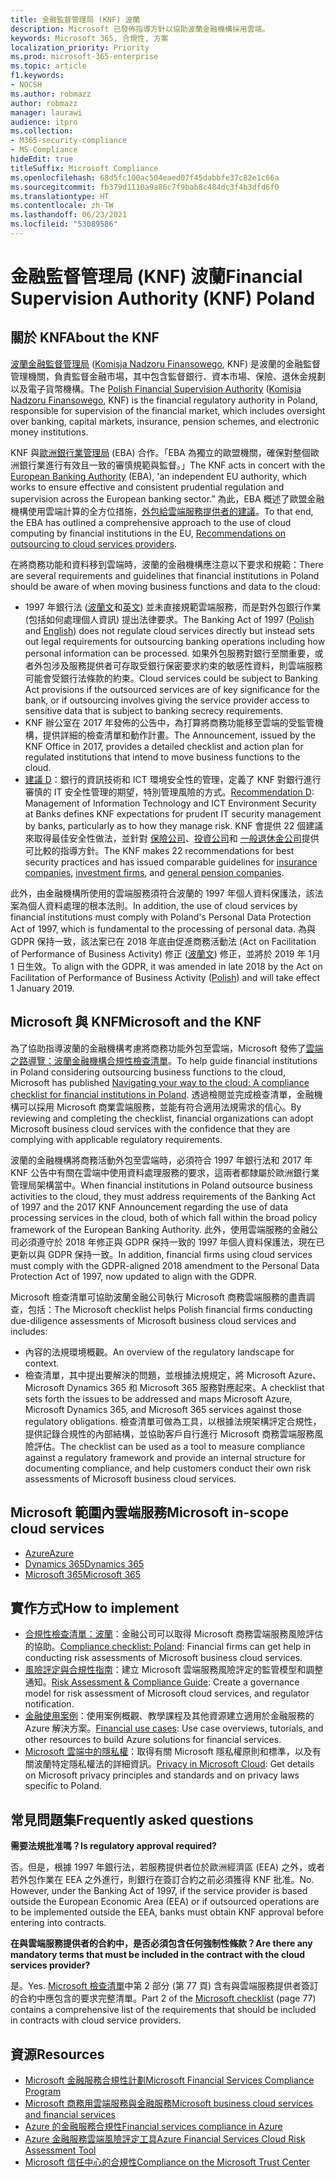 ```yaml
---
title: 金融監督管理局 (KNF) 波蘭
description: Microsoft 已發佈指導方針以協助波蘭金融機構採用雲端。
keywords: Microsoft 365, 合規性, 方案
localization_priority: Priority
ms.prod: microsoft-365-enterprise
ms.topic: article
f1.keywords:
- NOCSH
ms.author: robmazz
author: robmazz
manager: laurawi
audience: itpro
ms.collection:
- M365-security-compliance
- MS-Compliance
hideEdit: true
titleSuffix: Microsoft Compliance
ms.openlocfilehash: 68d5fc100ac504eaed07f45dabbfe37c82e1c66a
ms.sourcegitcommit: fb379d1110a9a86c7f9bab8c484dc3f4b3dfd6f0
ms.translationtype: HT
ms.contentlocale: zh-TW
ms.lasthandoff: 06/23/2021
ms.locfileid: "53089586"
---
```

# <a name="financial-supervision-authority-knf-poland"></a><span data-ttu-id="50bd5-104">金融監督管理局 (KNF) 波蘭</span><span class="sxs-lookup"><span data-stu-id="50bd5-104">Financial Supervision Authority (KNF) Poland</span></span>

## <a name="about-the-knf"></a><span data-ttu-id="50bd5-105">關於 KNF</span><span class="sxs-lookup"><span data-stu-id="50bd5-105">About the KNF</span></span>

<span data-ttu-id="50bd5-106">[波蘭金融監督管理局](https://www.knf.gov.pl/en/) ([Komisja Nadzoru Finansowego](https://www.knf.gov.pl/), KNF) 是波蘭的金融監督管理機關，負責監督金融市場，其中包含監督銀行、資本市場、保險、退休金規劃以及電子貨幣機構。</span><span class="sxs-lookup"><span data-stu-id="50bd5-106">The [Polish Financial Supervision Authority](https://www.knf.gov.pl/en/) ([Komisja Nadzoru Finansowego](https://www.knf.gov.pl/), KNF) is the financial regulatory authority in Poland, responsible for supervision of the financial market, which includes oversight over banking, capital markets, insurance, pension schemes, and electronic money institutions.</span></span>

<span data-ttu-id="50bd5-107">KNF 與[歐洲銀行業管理局](https://eba.europa.eu/about-us) (EBA) 合作。「EBA 為獨立的歐盟機關，確保對整個歐洲銀行業進行有效且一致的審慎規範與監督。」</span><span class="sxs-lookup"><span data-stu-id="50bd5-107">The KNF acts in concert with the [European Banking Authority](https://eba.europa.eu/about-us) (EBA), 'an independent EU authority, which works to ensure effective and consistent prudential regulation and supervision across the European banking sector.”</span></span> <span data-ttu-id="50bd5-108">為此，EBA 概述了歐盟金融機構使用雲端計算的全方位措施，[外包給雲端服務提供者的建議](https://eba.europa.eu/documents/10180/2170121/Final+draft+Recommendations+on+Cloud+Outsourcing+%28EBA-Rec-2017-03%29.pdf/5fa5cdde-3219-4e95-946d-0c0d05494362)。</span><span class="sxs-lookup"><span data-stu-id="50bd5-108">To that end, the EBA has outlined a comprehensive approach to the use of cloud computing by financial institutions in the EU, [Recommendations on outsourcing to cloud services providers](https://eba.europa.eu/documents/10180/2170121/Final+draft+Recommendations+on+Cloud+Outsourcing+%28EBA-Rec-2017-03%29.pdf/5fa5cdde-3219-4e95-946d-0c0d05494362).</span></span>

<span data-ttu-id="50bd5-109">在將商務功能和資料移到雲端時，波蘭的金融機構應注意以下要求和規範：</span><span class="sxs-lookup"><span data-stu-id="50bd5-109">There are several requirements and guidelines that financial institutions in Poland should be aware of when moving business functions and data to the cloud:</span></span>

- <span data-ttu-id="50bd5-110">1997 年銀行法 ([波蘭文](https://www.nbp.pl/akty_prawne/ustawa_o_nbp/ustawa_o_nbp.pdf)和[英文](https://www.nbp.pl/en/aktyprawne/thebankingact.pdf)) 並未直接規範雲端服務，而是對外包銀行作業 (包括如何處理個人資訊) 提出法律要求。</span><span class="sxs-lookup"><span data-stu-id="50bd5-110">The Banking Act of 1997 ([Polish](https://www.nbp.pl/akty_prawne/ustawa_o_nbp/ustawa_o_nbp.pdf) and [English](https://www.nbp.pl/en/aktyprawne/thebankingact.pdf)) does not regulate cloud services directly but instead sets out legal requirements for outsourcing banking operations including how personal information can be processed.</span></span> <span data-ttu-id="50bd5-111">如果外包服務對銀行至關重要，或者外包涉及服務提供者可存取受銀行保密要求約束的敏感性資料，則雲端服務可能會受銀行法條款的約束。</span><span class="sxs-lookup"><span data-stu-id="50bd5-111">Cloud services could be subject to Banking Act provisions if the outsourced services are of key significance for the bank, or if outsourcing involves giving the service provider access to sensitive data that is subject to banking secrecy requirements.</span></span>
- <span data-ttu-id="50bd5-112">KNF 辦公室在 2017 年發佈的公告中，為打算將商務功能移至雲端的受監管機構，提供詳細的檢查清單和動作計畫。</span><span class="sxs-lookup"><span data-stu-id="50bd5-112">The Announcement, issued by the KNF Office in 2017, provides a detailed checklist and action plan for regulated institutions that intend to move business functions to the cloud.</span></span>
- <span data-ttu-id="50bd5-113">[建議 D](https://www.knf.gov.pl/knf/en/komponenty/img/Recommendation_D_44255.pdf)：銀行的資訊技術和 ICT 環境安全性的管理，定義了 KNF 對銀行進行審慎的 IT 安全性管理的期望，特別管理風險的方式。</span><span class="sxs-lookup"><span data-stu-id="50bd5-113">[Recommendation D](https://www.knf.gov.pl/knf/en/komponenty/img/Recommendation_D_44255.pdf): Management of Information Technology and ICT Environment Security at Banks defines KNF expectations for prudent IT security management by banks, particularly as to how they manage risk.</span></span> <span data-ttu-id="50bd5-114">KNF 會提供 22 個建議來取得最佳安全性做法，並針對 [保險公司](https://www.knf.gov.pl/knf/en/komponenty/img/knf_136041_KNF_IT_Guidelines_for_Insurance_41850.pdf)、[投資公司](https://www.knf.gov.pl/knf/en/komponenty/img/knf_158416_Wytyczne_IT_firmy_inwestycyjne_eng_47464.pdf)和 [一般退休金公司](https://www.knf.gov.pl/knf/en/komponenty/img/knf_136042_KNF_IT_Guidelines_for_Pensions_41851.pdf)提供可比較的指導方針。</span><span class="sxs-lookup"><span data-stu-id="50bd5-114">The KNF makes 22 recommendations for best security practices and has issued comparable guidelines for [insurance companies](https://www.knf.gov.pl/knf/en/komponenty/img/knf_136041_KNF_IT_Guidelines_for_Insurance_41850.pdf), [investment firms](https://www.knf.gov.pl/knf/en/komponenty/img/knf_158416_Wytyczne_IT_firmy_inwestycyjne_eng_47464.pdf), and [general pension companies](https://www.knf.gov.pl/knf/en/komponenty/img/knf_136042_KNF_IT_Guidelines_for_Pensions_41851.pdf).</span></span>

<span data-ttu-id="50bd5-115">此外，由金融機構所使用的雲端服務須符合波蘭的 1997 年個人資料保護法，該法案為個人資料處理的根本法則。</span><span class="sxs-lookup"><span data-stu-id="50bd5-115">In addition, the use of cloud services by financial institutions must comply with Poland's Personal Data Protection Act of 1997, which is fundamental to the processing of personal data.</span></span> <span data-ttu-id="50bd5-116">為與 GDPR 保持一致，該法案已在 2018 年底由促進商務活動法 (Act on Facilitation of Performance of Business Activity) 修正 ([波蘭文](https://orka.sejm.gov.pl/proc7.nsf/ustawy/2606_u.htm)) 修正，並將於 2019 年 1月 1 日生效。</span><span class="sxs-lookup"><span data-stu-id="50bd5-116">To align with the GDPR, it was amended in late 2018 by the Act on Facilitation of Performance of Business Activity ([Polish](https://orka.sejm.gov.pl/proc7.nsf/ustawy/2606_u.htm)) and will take effect 1 January 2019.</span></span>

## <a name="microsoft-and-the-knf"></a><span data-ttu-id="50bd5-117">Microsoft 與 KNF</span><span class="sxs-lookup"><span data-stu-id="50bd5-117">Microsoft and the KNF</span></span>

<span data-ttu-id="50bd5-118">為了協助指導波蘭的金融機構考慮將商務功能外包至雲端，Microsoft 發佈了[雲端之路導覽：波蘭金融機構合規性檢查清單](https://aka.ms/FinServ-Guide-Poland)。</span><span class="sxs-lookup"><span data-stu-id="50bd5-118">To help guide financial institutions in Poland considering outsourcing business functions to the cloud, Microsoft has published [Navigating your way to the cloud: A compliance checklist for financial institutions in Poland](https://aka.ms/FinServ-Guide-Poland).</span></span> <span data-ttu-id="50bd5-119">透過檢閱並完成檢查清單，金融機構可以採用 Microsoft 商業雲端服務，並能有符合適用法規需求的信心。</span><span class="sxs-lookup"><span data-stu-id="50bd5-119">By reviewing and completing the checklist, financial organizations can adopt Microsoft business cloud services with the confidence that they are complying with applicable regulatory requirements.</span></span>

<span data-ttu-id="50bd5-120">波蘭的金融機構將商務活動外包至雲端時，必須符合 1997 年銀行法和 2017 年 KNF 公告中有關在雲端中使用資料處理服務的要求，這兩者都隸屬於歐洲銀行業管理局架構當中。</span><span class="sxs-lookup"><span data-stu-id="50bd5-120">When financial institutions in Poland outsource business activities to the cloud, they must address requirements of the Banking Act of 1997 and the 2017 KNF Announcement regarding the use of data processing services in the cloud, both of which fall within the broad policy framework of the European Banking Authority.</span></span> <span data-ttu-id="50bd5-121">此外，使用雲端服務的金融公司必須遵守於 2018 年修正與 GDPR 保持一致的 1997 年個人資料保護法，現在已更新以與 GDPR 保持一致。</span><span class="sxs-lookup"><span data-stu-id="50bd5-121">In addition, financial firms using cloud services must comply with the GDPR-aligned 2018 amendment to the Personal Data Protection Act of 1997, now updated to align with the GDPR.</span></span>

<span data-ttu-id="50bd5-122">Microsoft 檢查清單可協助波蘭金融公司執行 Microsoft 商務雲端服務的盡責調查，包括：</span><span class="sxs-lookup"><span data-stu-id="50bd5-122">The Microsoft checklist helps Polish financial firms conducting due-diligence assessments of Microsoft business cloud services and includes:</span></span>

- <span data-ttu-id="50bd5-123">內容的法規環境概觀。</span><span class="sxs-lookup"><span data-stu-id="50bd5-123">An overview of the regulatory landscape for context.</span></span>
- <span data-ttu-id="50bd5-124">檢查清單，其中提出要解決的問題，並根據法規規定，將 Microsoft Azure、Microsoft Dynamics 365 和 Microsoft 365 服務對應起來。</span><span class="sxs-lookup"><span data-stu-id="50bd5-124">A checklist that sets forth the issues to be addressed and maps Microsoft Azure, Microsoft Dynamics 365, and Microsoft 365 services against those regulatory obligations.</span></span> <span data-ttu-id="50bd5-125">檢查清單可做為工具，以根據法規架構評定合規性，提供記錄合規性的內部結構，並協助客戶自行進行 Microsoft 商務雲端服務風險評估。</span><span class="sxs-lookup"><span data-stu-id="50bd5-125">The checklist can be used as a tool to measure compliance against a regulatory framework and provide an internal structure for documenting compliance, and help customers conduct their own risk assessments of Microsoft business cloud services.</span></span>

## <a name="microsoft-in-scope-cloud-services"></a><span data-ttu-id="50bd5-126">Microsoft 範圍內雲端服務</span><span class="sxs-lookup"><span data-stu-id="50bd5-126">Microsoft in-scope cloud services</span></span>

- [<span data-ttu-id="50bd5-127">Azure</span><span class="sxs-lookup"><span data-stu-id="50bd5-127">Azure</span></span>](https://aka.ms/AzureCompliance)
- [<span data-ttu-id="50bd5-128">Dynamics 365</span><span class="sxs-lookup"><span data-stu-id="50bd5-128">Dynamics 365</span></span>](https://aka.ms/d365-compliance-list)
- [<span data-ttu-id="50bd5-129">Microsoft 365</span><span class="sxs-lookup"><span data-stu-id="50bd5-129">Microsoft 365</span></span>](https://aka.ms/o365-compliance-framework)

## <a name="how-to-implement"></a><span data-ttu-id="50bd5-130">實作方式</span><span class="sxs-lookup"><span data-stu-id="50bd5-130">How to implement</span></span>

- <span data-ttu-id="50bd5-131">[合規性檢查清單：波蘭](https://aka.ms/FinServ-Guide-Poland)：金融公司可以取得 Microsoft 商務雲端服務風險評估的協助。</span><span class="sxs-lookup"><span data-stu-id="50bd5-131">[Compliance checklist: Poland](https://aka.ms/FinServ-Guide-Poland): Financial firms can get help in conducting risk assessments of Microsoft business cloud services.</span></span>
- <span data-ttu-id="50bd5-132">[風險評定與合規性指南](https://aka.ms/RiskGovernanceGuide)：建立 Microsoft 雲端服務風險評定的監管模型和調整通知。</span><span class="sxs-lookup"><span data-stu-id="50bd5-132">[Risk Assessment & Compliance Guide](https://aka.ms/RiskGovernanceGuide): Create a governance model for risk assessment of Microsoft cloud services, and regulator notification.</span></span>
- <span data-ttu-id="50bd5-133">[金融使用案例](/azure/industry/financial/)：使用案例概觀、教學課程及其他資源建立適用於金融服務的 Azure 解決方案。</span><span class="sxs-lookup"><span data-stu-id="50bd5-133">[Financial use cases](/azure/industry/financial/): Use case overviews, tutorials, and other resources to build Azure solutions for financial services.</span></span>
- <span data-ttu-id="50bd5-134">[Microsoft 雲端中的隱私權](https://aka.ms/MCSPrivacy)：取得有關 Microsoft 隱私權原則和標準，以及有關波蘭特定隱私權法的詳細資訊。</span><span class="sxs-lookup"><span data-stu-id="50bd5-134">[Privacy in Microsoft Cloud](https://aka.ms/MCSPrivacy): Get details on Microsoft privacy principles and standards and on privacy laws specific to Poland.</span></span>

## <a name="frequently-asked-questions"></a><span data-ttu-id="50bd5-135">常見問題集</span><span class="sxs-lookup"><span data-stu-id="50bd5-135">Frequently asked questions</span></span>

<span data-ttu-id="50bd5-136">**需要法規批准嗎？**</span><span class="sxs-lookup"><span data-stu-id="50bd5-136">**Is regulatory approval required?**</span></span>

<span data-ttu-id="50bd5-p108">否。但是，根據 1997 年銀行法，若服務提供者位於歐洲經濟區 (EEA) 之外，或者若外包作業在 EEA 之外進行，則銀行在簽訂合約之前必須獲得 KNF 批准。</span><span class="sxs-lookup"><span data-stu-id="50bd5-p108">No. However, under the Banking Act of 1997, if the service provider is based outside the European Economic Area (EEA) or if outsourced operations are to be implemented outside the EEA, banks must obtain KNF approval before entering into contracts.</span></span>

<span data-ttu-id="50bd5-139">**在與雲端服務提供者的合約中，是否必須包含任何強制性條款？**</span><span class="sxs-lookup"><span data-stu-id="50bd5-139">**Are there any mandatory terms that must be included in the contract with the cloud services provider?**</span></span>

<span data-ttu-id="50bd5-140">是。</span><span class="sxs-lookup"><span data-stu-id="50bd5-140">Yes.</span></span> <span data-ttu-id="50bd5-141">[Microsoft 檢查清單](https://aka.ms/FinServ-Guide-Poland)中第 2 部分 (第 77 頁) 含有與雲端服務提供者簽訂的合約中應包含的要求完整清單。</span><span class="sxs-lookup"><span data-stu-id="50bd5-141">Part 2 of the [Microsoft checklist](https://aka.ms/FinServ-Guide-Poland) (page 77) contains a comprehensive list of the requirements that should be included in contracts with cloud service providers.</span></span>

## <a name="resources"></a><span data-ttu-id="50bd5-142">資源</span><span class="sxs-lookup"><span data-stu-id="50bd5-142">Resources</span></span>

- [<span data-ttu-id="50bd5-143">Microsoft 金融服務合規性計劃</span><span class="sxs-lookup"><span data-stu-id="50bd5-143">Microsoft Financial Services Compliance Program</span></span>](https://aka.ms/FSCP-Print)
- [<span data-ttu-id="50bd5-144">Microsoft 商務用雲端服務與金融服務</span><span class="sxs-lookup"><span data-stu-id="50bd5-144">Microsoft business cloud services and financial services</span></span>](https://www.microsoft.com/trustcenter/cloudservices/financialservices)
- [<span data-ttu-id="50bd5-145">Azure 的金融服務合規性</span><span class="sxs-lookup"><span data-stu-id="50bd5-145">Financial services compliance in Azure</span></span>](https://azure.microsoft.com/resources/videos/azurecon-2015-financial-services-compliance-in-azure/)
- [<span data-ttu-id="50bd5-146">Azure 金融服務雲端風險評定工具</span><span class="sxs-lookup"><span data-stu-id="50bd5-146">Azure Financial Services Cloud Risk Assessment Tool</span></span>](https://servicetrust.microsoft.com/ViewPage/FFIECBlueprint?command=Download&downloadType=Document&downloadId=079a1973-711a-428f-9312-9ddd290cff7b&docTab=c726d5c0-2d1e-11e8-a485-57140ec19669_PaaS)
- [<span data-ttu-id="50bd5-147">Microsoft 信任中心的合規性</span><span class="sxs-lookup"><span data-stu-id="50bd5-147">Compliance on the Microsoft Trust Center</span></span>](https://www.microsoft.com/trust-center/compliance/compliance-overview)
